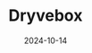 ---  
layout: startup_page  
title: "Dryvebox"  
id: "dryvebox.com"  
permalink: "/dryveboxdryvebox.com10142024/"  
website: "https://www.dryvebox.com/"  
funding_round: ""  
funding_amount: ""  
investors: "TMRW Sports, Golf Digest, Old Tom Venture Club, EP Golf Ventures"  
about: "Dryvebox is a mobile golf simulator company offering state-of-the-art, weatherproof, climate-controlled, and solar-powered mobile golf simulators. They bring golf experiences to various locations, catering to both corporate and consumer clients through events and individual use. Their unique value proposition lies in making golf more accessible and enjoyable."  
markets: "Sports, Entertainment, Technology, Spectator Sports, Entertainment Software, Other Services (B2C Non-Financial), Movies, Music and Entertainment, Virtual Reality"  
hq: "San Francisco, California, United States"  
founded_year: "2020"  
linkedin: "https://www.linkedin.com/company/dryvebox"  
twitter: "https://twitter.com/dryvebox"  
instagram: ""  
facebook: "https://www.facebook.com/dryvebox"  
crunchbase: "https://www.crunchbase.com/organization/dryvebox"  
pitchbook: "https://pitchbook.com/profiles/company/469628-74"  

date_display: "14-Oct-2024"  
date: "2024-10-14"

# SEO Optimization  
meta_title: "Dryvebox"  
meta_description: "Dryvebox, Dryvebox is a mobile golf simulator company offering state-of-the-art, weatherproof, climate-controlled, and solar-powered mobile golf simulators. The..."  
meta_keywords: "Dryvebox, Sports, Entertainment, Technology, Spectator Sports, Entertainment Software, Other Services (B2C Non-Financial), Movies, Music and Entertainment, Virtual Reality,  funding"  
canonical_url: "https://startup.projectstartups.com/dryveboxdryvebox.com10142024/"  
---